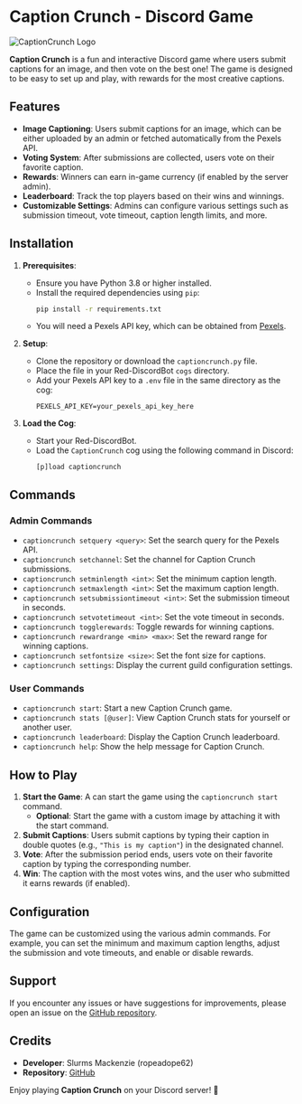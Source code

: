 # Caption Crunch - Discord Game

![CaptionCrunch Logo]()

**Caption Crunch** is a fun and interactive Discord game where users submit captions for an image, and then vote on the best one! The game is designed to be easy to set up and play, with rewards for the most creative captions. 

## Features

- **Image Captioning**: Users submit captions for an image, which can be either uploaded by an admin or fetched automatically from the Pexels API.
- **Voting System**: After submissions are collected, users vote on their favorite caption.
- **Rewards**: Winners can earn in-game currency (if enabled by the server admin).
- **Leaderboard**: Track the top players based on their wins and winnings.
- **Customizable Settings**: Admins can configure various settings such as submission timeout, vote timeout, caption length limits, and more.

## Installation

1. **Prerequisites**:
   - Ensure you have Python 3.8 or higher installed.
   - Install the required dependencies using `pip`:
     ```bash
     pip install -r requirements.txt
     ```
   - You will need a Pexels API key, which can be obtained from [Pexels](https://www.pexels.com/api/).

2. **Setup**:
   - Clone the repository or download the `captioncrunch.py` file.
   - Place the file in your Red-DiscordBot `cogs` directory.
   - Add your Pexels API key to a `.env` file in the same directory as the cog:
     ```plaintext
     PEXELS_API_KEY=your_pexels_api_key_here
     ```

3. **Load the Cog**:
   - Start your Red-DiscordBot.
   - Load the `CaptionCrunch` cog using the following command in Discord:
     ```plaintext
     [p]load captioncrunch
     ```

## Commands

### Admin Commands

- `captioncrunch setquery <query>`: Set the search query for the Pexels API.
- `captioncrunch setchannel`: Set the channel for Caption Crunch submissions.
- `captioncrunch setminlength <int>`: Set the minimum caption length.
- `captioncrunch setmaxlength <int>`: Set the maximum caption length.
- `captioncrunch setsubmissiontimeout <int>`: Set the submission timeout in seconds.
- `captioncrunch setvotetimeout <int>`: Set the vote timeout in seconds.
- `captioncrunch togglerewards`: Toggle rewards for winning captions.
- `captioncrunch rewardrange <min> <max>`: Set the reward range for winning captions.
- `captioncrunch setfontsize <size>`: Set the font size for captions.
- `captioncrunch settings`: Display the current guild configuration settings.

### User Commands

- `captioncrunch start`: Start a new Caption Crunch game.
- `captioncrunch stats [@user]`: View Caption Crunch stats for yourself or another user.
- `captioncrunch leaderboard`: Display the Caption Crunch leaderboard.
- `captioncrunch help`: Show the help message for Caption Crunch.

## How to Play

1. **Start the Game**: A can start the game using the `captioncrunch start` command.
   - **Optional**: Start the game with a custom image by attaching it with the start command. 
2. **Submit Captions**: Users submit captions by typing their caption in double quotes (e.g., `"This is my caption"`) in the designated channel.
3. **Vote**: After the submission period ends, users vote on their favorite caption by typing the corresponding number.
4. **Win**: The caption with the most votes wins, and the user who submitted it earns rewards (if enabled).

## Configuration

The game can be customized using the various admin commands. For example, you can set the minimum and maximum caption lengths, adjust the submission and vote timeouts, and enable or disable rewards.

## Support

If you encounter any issues or have suggestions for improvements, please open an issue on the [GitHub repository](https://github.com/ropeadope62/discordcogs).

## Credits

- **Developer**: Slurms Mackenzie (ropeadope62)
- **Repository**: [GitHub](https://github.com/ropeadope62/discordcogs)

Enjoy playing **Caption Crunch** on your Discord server! 🎉